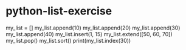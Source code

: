 # python-list-exercise
my_list = []
my_list.append(10)
my_list.append(20)
my_list.append(30)
my_list.append(40)
my_list.insert(1, 15)
my_list.extend([50, 60, 70])
my_list.pop()
my_list.sort()
print(my_list.index(30))
